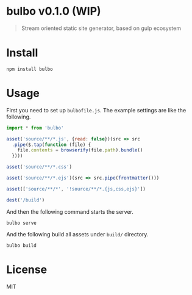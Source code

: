 # bulbo v0.1.0 (WIP)

> Stream oriented static site generator, based on gulp ecosystem

# Install

```
npm install bulbo
```

# Usage

First you need to set up `bulbofile.js`. The example settings are like the following.

```js
import * from 'bulbo'

asset('source/**/*.js', {read: false})(src => src
  .pipe($.tap(function (file) {
    file.contents = browserify(file.path).bundle()
  })))

asset('source/**/*.css')

asset('source/**/*.ejs')(src => src.pipe(frontmatter()))

asset(['source/**/*', '!source/**/*.{js,css,ejs}'])

dest('/build')
```

And then the following command starts the server.

```
bulbo serve
```

And the following build all assets under `build/` directory.

```
bulbo build
```

# License

MIT
